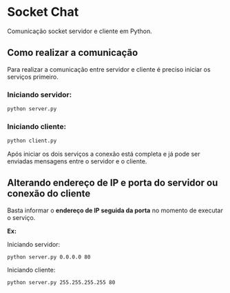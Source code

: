 # Socket Chat
Comunicação socket servidor e cliente em Python.

## Como realizar a comunicação
Para realizar a comunicação entre servidor e cliente é preciso iniciar os serviços primeiro.

### Iniciando servidor:
```bash
python server.py
```

### Iniciando cliente:
```bash
python client.py
```

Após iniciar os dois serviços a conexão está completa e já pode ser enviadas mensagens entre o servidor e o cliente.

## Alterando endereço de IP e porta do servidor ou conexão do cliente
Basta informar o **endereço de IP seguida da porta** no momento de executar o serviço.

**Ex:**

Iniciando servidor:
```
python server.py 0.0.0.0 80
```

Iniciando cliente:
```bash
python server.py 255.255.255.255 80
```
